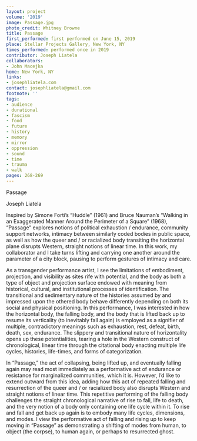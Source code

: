 ```yaml
---
layout: project
volume: '2019'
image: Passage.jpg
photo_credit: Whitney Browne
title: Passage
first_performed: first performed on June 15, 2019
place: Stellar Projects Gallery, New York, NY
times_performed: performed once in 2019
contributor: Joseph Liatela
collaborators:
- John Macejka
home: New York, NY
links:
- josephliatela.com
contact: josephliatela@gmail.com
footnote: ''
tags:
- audience
- durational
- fascism
- food
- future
- history
- memory
- mirror
- oppression
- sound
- time
- trauma
- walk
pages: 268-269
---
```



Passage

Joseph Liatela

Inspired by Simone Forti’s “Huddle” (1961) and Bruce Nauman’s “Walking in an Exaggerated Manner Around the Perimeter of a Square” (1968), “Passage” explores notions of political exhaustion / endurance, community support networks, intimacy between similarly coded bodies in public space, as well as how the queer and / or racialized body transiting the horizontal plane disrupts Western, straight notions of linear time. In this work, my collaborator and I take turns lifting and carrying one another around the parameter of a city block, pausing to perform gestures of intimacy and care.

As a transgender performance artist, I see the limitations of embodiment, projection, and visibility as sites rife with potential, and the body as both a type of object and projection surface endowed with meaning from historical, cultural, and institutional processes of identification. The transitional and sedimentary nature of the histories assumed by and impressed upon the othered body behave differently depending on both its social and physical positioning. In this performance, I was interested in how the horizontal body, the falling body, and the body that is lifted back up to resume its verticality (to inevitably fall again) is employed as a signifier of multiple, contradictory meanings such as exhaustion, rest, defeat, birth, death, sex, endurance. The slippery and transitional nature of horizontality opens up these potentialities, tearing a hole in the Western construct of chronological, linear time through the citational body enacting multiple life cycles, histories, life-times, and forms of categorization.

In “Passage,” the act of collapsing, being lifted up, and eventually falling again may read most immediately as a performative act of endurance or resistance for marginalized communities, which it is. However, I’d like to extend outward from this idea, adding how this act of repeated falling and resurrection of the queer and / or racialized body also disrupts Western and straight notions of linear time. This repetitive performing of the falling body challenges the straight chronological narrative of rise to fall, life to death, and the very notion of a body only containing one life cycle within it. To rise and fall and get back up again is to embody many life cycles, dimensions, and modes. I view the performative act of falling and rising up to keep moving in “Passage” as demonstrating a shifting of modes from human, to object (the corpse), to human again, or perhaps to resurrected ghost.
